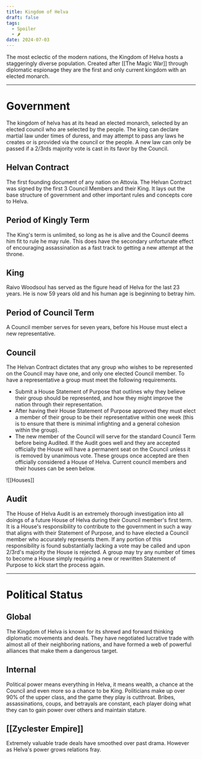 ```yaml
---
title: Kingdom of Helva
draft: false
tags:
  - Spoiler
  - 🌶
date: 2024-07-03
---
```

The most eclectic of the modern nations, the Kingdom of Helva hosts a staggeringly diverse population. Created after [[The Magic War]] through diplomatic espionage they are the first and only current kingdom with an elected monarch. 
<hr>

# Government
The kingdom of helva has at its head an elected monarch, selected by an elected council who are selected by the people. The king can declare martial law under times of duress, and may attempt to pass any laws he creates or is provided via the council or the people. A new law can only be passed if a 2/3rds majority vote is cast in its favor by the Council.
## Helvan Contract
The first founding document of any nation on Attovia. The Helvan Contract was signed by the first 3 Council Members and their King. It lays out the base structure of government and other important rules and concepts core to Helva.
## Period of Kingly Term
The King's term is unlimited, so long as he is alive and the Council deems him fit to rule he may rule. This does have the secondary unfortunate effect of encouraging assassination as a fast track to getting a new attempt at the throne.
## King
Raivo Woodsoul has served as the figure head of Helva for the last 23 years. He is now 59 years old and his human age is beginning to betray him.
## Period of Council Term
A Council member serves for seven years, before his House must elect a new representative.
## Council
The Helvan Contract dictates that any group who wishes to be represented on the Council may have one, and only one elected Council member. To have a representative a group must meet the following requirements.
- Submit a House Statement of Purpose that outlines why they believe their group should be represented, and how they might improve the nation through their representation. 
- After having their House Statement of Purpose approved they must elect a member of their group to be their representative within one week (this is to ensure that there is minimal infighting and a general cohesion within the group).
- The new member of the Council will serve for the standard Council Term before being Audited. If the Audit goes well and they are accepted officially the House will have a permanent seat on the Council unless it is removed by unanimous vote.
These groups once accepted are then officially considered a House of Helva.
Current council members and their houses can be seen below.

![[Houses]]
## Audit
The House of Helva Audit is an extremely thorough investigation into all doings of a future House of Helva during their Council member's first term. It is a House's responsibility to contribute to the government in such a way that aligns with their Statement of Purpose, and to have elected a Council member who accurately represents them. If any portion of this responsibility is found substantially lacking a vote may be called and upon 2/3rd's majority the House is rejected. A group may try any number of times to become a House simply requiring a new or rewritten Statement of Purpose to kick start the process again.

<hr>

# Political Status

## Global
The Kingdom of Helva is known for its shrewd and forward thinking diplomatic movements and deals. They have negotiated lucrative trade with almost all of their neighboring nations, and have formed a web of powerful alliances that make them a dangerous target.

## Internal 
Political power means everything in Helva, it means wealth, a chance at the Council and even more so a chance to be King. Politicians make up over 90% of the upper class, and the game they play is cutthroat. Bribes, assassinations, coups, and betrayals are constant, each player doing what they can to gain power over others and maintain stature. 

## [[Zyclester Empire]]
Extremely valuable trade deals have smoothed over past drama. However as Helva's power grows relations fray.